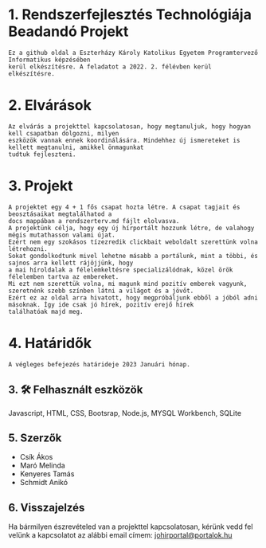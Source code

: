 # 1. Rendszerfejlesztés Technológiája Beadandó Projekt
    Ez a github oldal a Eszterházy Károly Katolikus Egyetem Programtervező Informatikus képzésében 
    kerül elkészítésre. A feladatot a 2022. 2. félévben kerül elkészítésre. 

# 2. Elvárások
    Az elvárás a projekttel kapcsolatosan, hogy megtanuljuk, hogy hogyan kell csapatban dolgozni, milyen 
    eszközök vannak ennek koordinálására. Mindehhez új ismereteket is kellett megtanulni, amikkel önmagunkat 
    tudtuk fejleszteni. 

# 3. Projekt
    A projektet egy 4 + 1 fős csapat hozta létre. A csapat tagjait és beosztásaikat megtalálhatod a 
    docs mappában a rendszerterv.md fájlt elolvasva.
    A projektünk célja, hogy egy új hírportált hozzunk létre, de valahogy mégis mutathasson valami újat.
    Ezért nem egy szokásos tízezredik clickbait weboldalt szerettünk volna létrehozni. 
    Sokat gondolkodtunk mivel lehetne másabb a portálunk, mint a többi, és sajnos arra kellett rájöjjünk, hogy
    a mai híroldalak a félelemkeltésre specializálódnak, közel örök félelemben tartva az embereket. 
    Mi ezt nem szerettük volna, mi magunk mind pozitív emberek vagyunk, szeretnénk szebb színben látni a világot és a jövőt.
    Ezért ez az oldal arra hivatott, hogy megpróbáljunk ebből a jóból adni másoknak. Így ide csak jó hírek, pozitív erejő hírek
    találhatóak majd meg.

# 4. Határidők
    A végleges befejezés határideje 2023 Januári hónap. 


## 3. 🛠 Felhasznált eszközök
Javascript, HTML, CSS, Bootsrap, Node.js, MYSQL Workbench, SQLite

## 5. Szerzők

- Csík Ákos
- Maró Melinda
- Kenyeres Tamás
- Schmidt Anikó
## 6. Visszajelzés

Ha bármilyen észrevételed van a projekttel kapcsolatosan, kérünk vedd fel velünk a kapcsolatot az alábbi email címem:
johirportal@portalok.hu